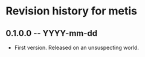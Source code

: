 # Revision history for metis

## 0.1.0.0 -- YYYY-mm-dd

* First version. Released on an unsuspecting world.
